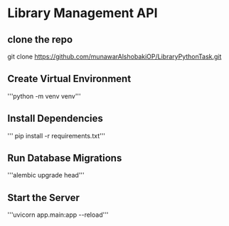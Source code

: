 # Library Management API

##  clone the repo
git clone https://github.com/munawarAlshobakiOP/LibraryPythonTask.git
## Create Virtual Environment
'''python -m venv venv'''
## Install Dependencies
 ''' pip install -r requirements.txt'''
 ## Run Database Migrations
 '''alembic upgrade head'''
 ##  Start the Server
 '''uvicorn app.main:app --reload'''
